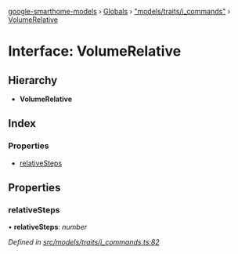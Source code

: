 [google-smarthome-models](../README.md) › [Globals](../globals.md) › ["models/traits/i_commands"](../modules/_models_traits_i_commands_.md) › [VolumeRelative](_models_traits_i_commands_.volumerelative.md)

# Interface: VolumeRelative

## Hierarchy

* **VolumeRelative**

## Index

### Properties

* [relativeSteps](_models_traits_i_commands_.volumerelative.md#relativesteps)

## Properties

###  relativeSteps

• **relativeSteps**: *number*

*Defined in [src/models/traits/i_commands.ts:82](https://github.com/galactic1969/google-smarthome-models/blob/633871f/src/models/traits/i_commands.ts#L82)*

